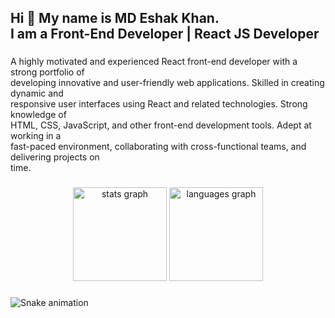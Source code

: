<h2 align="left">Hi 👋 My name is MD Eshak Khan.<br>I am a Front-End Developer | React JS Developer</h2>

###

<p align="left">A highly motivated and experienced React front-end developer with a strong portfolio of<br>developing innovative and user-friendly web applications. Skilled in creating dynamic and<br>responsive user interfaces using React and related technologies. Strong knowledge of<br>HTML, CSS, JavaScript, and other front-end development tools. Adept at working in a<br>fast-paced environment, collaborating with cross-functional teams, and delivering projects on<br>time.</p>

###

<div align="center">
  <img src="https://github-readme-stats.vercel.app/api?username=eshakkhan29&hide_title=false&hide_rank=false&show_icons=true&include_all_commits=true&count_private=true&disable_animations=false&theme=dracula&locale=en&hide_border=false" height="150" alt="stats graph"  />
  <img src="https://github-readme-stats.vercel.app/api/top-langs?username=eshakkhan29&locale=en&hide_title=false&layout=compact&card_width=320&langs_count=5&theme=dracula&hide_border=false" height="150" alt="languages graph"  />
</div>

###

<img src="https://raw.githubusercontent.com/eshakkhan29/eshakkhan29/output/snake.svg" alt="Snake animation" />

###
